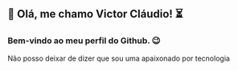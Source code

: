 ## 👋 Olá, me chamo Victor Cláudio! :hourglass_flowing_sand:
### Bem-vindo ao meu perfil do Github. :wink:
Não posso deixar de dizer que sou uma apaixonado por tecnologia
